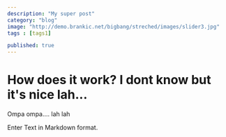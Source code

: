 ```yaml
---
description: "My super post"
category: "blog"
image: "http://demo.brankic.net/bigbang/streched/images/slider3.jpg"
tags : [tags1]

published: true
---
```


# How does it work? I dont know but it's nice lah...

Ompa ompa.... lah lah

Enter Text in Markdown format.